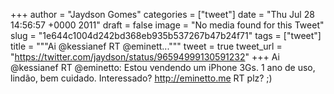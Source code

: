 
+++
author = "Jaydson Gomes"
categories = ["tweet"]
date = "Thu Jul 28 14:56:57 +0000 2011"
draft = false
image = "No media found for this Tweet"
slug = "1e644c1004d242bd368eb935b537267b47b24f71"
tags = ["tweet"]
title = """Ai @kessianef RT @eminett..."""
tweet = true
tweet_url = "https://twitter.com/jaydson/status/96594999130591232"
+++
Ai @kessianef RT @eminetto: Estou vendendo um iPhone 3Gs. 1 ano de uso, lindão, bem cuidado. Interessado? http://eminetto.me RT plz? ;)
